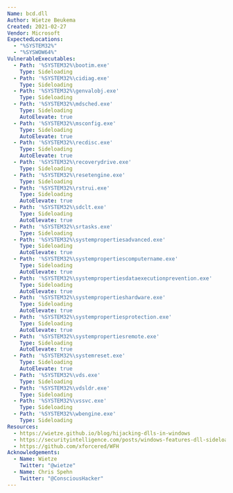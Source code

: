 ```yaml
---
Name: bcd.dll
Author: Wietze Beukema
Created: 2021-02-27
Vendor: Microsoft
ExpectedLocations:
  - "%SYSTEM32%"
  - "%SYSWOW64%"
VulnerableExecutables:
  - Path: '%SYSTEM32%\bootim.exe'
    Type: Sideloading
  - Path: '%SYSTEM32%\cidiag.exe'
    Type: Sideloading
  - Path: '%SYSTEM32%\genvalobj.exe'
    Type: Sideloading
  - Path: '%SYSTEM32%\mdsched.exe'
    Type: Sideloading
    AutoElevate: true
  - Path: '%SYSTEM32%\msconfig.exe'
    Type: Sideloading
    AutoElevate: true
  - Path: '%SYSTEM32%\recdisc.exe'
    Type: Sideloading
    AutoElevate: true
  - Path: '%SYSTEM32%\recoverydrive.exe'
    Type: Sideloading
  - Path: '%SYSTEM32%\resetengine.exe'
    Type: Sideloading
  - Path: '%SYSTEM32%\rstrui.exe'
    Type: Sideloading
    AutoElevate: true
  - Path: '%SYSTEM32%\sdclt.exe'
    Type: Sideloading
    AutoElevate: true
  - Path: '%SYSTEM32%\srtasks.exe'
    Type: Sideloading
  - Path: '%SYSTEM32%\systempropertiesadvanced.exe'
    Type: Sideloading
    AutoElevate: true
  - Path: '%SYSTEM32%\systempropertiescomputername.exe'
    Type: Sideloading
    AutoElevate: true
  - Path: '%SYSTEM32%\systempropertiesdataexecutionprevention.exe'
    Type: Sideloading
    AutoElevate: true
  - Path: '%SYSTEM32%\systempropertieshardware.exe'
    Type: Sideloading
    AutoElevate: true
  - Path: '%SYSTEM32%\systempropertiesprotection.exe'
    Type: Sideloading
    AutoElevate: true
  - Path: '%SYSTEM32%\systempropertiesremote.exe'
    Type: Sideloading
    AutoElevate: true
  - Path: '%SYSTEM32%\systemreset.exe'
    Type: Sideloading
    AutoElevate: true
  - Path: '%SYSTEM32%\vds.exe'
    Type: Sideloading
  - Path: '%SYSTEM32%\vdsldr.exe'
    Type: Sideloading
  - Path: '%SYSTEM32%\vssvc.exe'
    Type: Sideloading
  - Path: '%SYSTEM32%\wbengine.exe'
    Type: Sideloading
Resources:
  - https://wietze.github.io/blog/hijacking-dlls-in-windows
  - https://securityintelligence.com/posts/windows-features-dll-sideloading/
  - https://github.com/xforcered/WFH
Acknowledgements:
  - Name: Wietze
    Twitter: "@wietze"
  - Name: Chris Spehn
    Twitter: "@ConsciousHacker"
---
```



